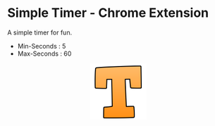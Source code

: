 # Simple Timer - Chrome Extension
A simple timer for fun.

- Min-Seconds : 5
- Max-Seconds : 60

<p align="center">
  <img src="icon/128.png">
</p>
